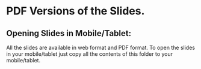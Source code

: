 # PDF Versions of the Slides.

## Opening Slides in Mobile/Tablet:
All the slides are available in web format and PDF format. To open the slides in your mobile/tablet just copy all the contents of this folder to your mobile/tablet.